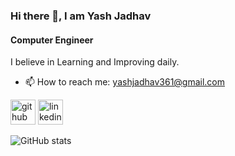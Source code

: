 ### Hi there 👋, I am Yash Jadhav
#### Computer Engineer

I believe in Learning and Improving daily.

- 📫 How to reach me: yashjadhav361@gmail.com 


[<img src='https://cdn.jsdelivr.net/npm/simple-icons@3.0.1/icons/github.svg' alt='github' height='40'>](https://github.com/yashjadhav0220)  [<img src='https://cdn.jsdelivr.net/npm/simple-icons@3.0.1/icons/linkedin.svg' alt='linkedin' height='40'>](https://www.linkedin.com/in/www.linkedin.com/in/yash-jadhav-a17314212/)  

![GitHub stats](https://github-readme-stats.vercel.app/api?username=yashjadhav0220&show_icons=true)  


